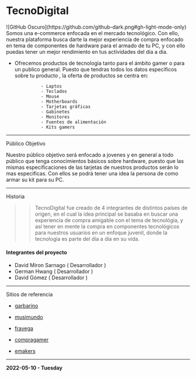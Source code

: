 <h1>TecnoDigital</h1>
![GitHub Oscuro](https://github.com/github-dark.png#gh-light-mode-only)
Somos una e-commerce enfocada en el mercado tecnológico. Con ello, nuestra plataforma busca darte la mejor experiencia de compra enfocado en tema de componentes de hardware para el armado de tu PC, y con ello puedas tener un mejor rendimiento en tus actividades del dia a dia.


- Ofrecemos productos de tecnologia tanto para el ámbito gamer o para un publico general. Puesto que tendras todos los datos especificos sobre tu producto , la oferta de productos se centra en: 

				- Laptos 
				- Teclados  
				- Mouse 
				- Motherboards 
				- Tarjetas gráficas 
				- Gabinetes 
				- Monitores 
				- Fuentes de alimentación 
				- Kits gamers
------------
Público Objetivo

Nuestro público objetivo será enfocado a jovenes y en general a todo público que tenga conocimientos básicos sobre hardware, puesto que las mismas especificaciones de las tarjetas de nuestros productos serán lo mas especificas. Con ellos se podrá tener una idea la persona de como armar su kit para su PC.


------------
Historia
 
>> TecnoDigital fue creado de 4 integrantes de distintos países de origen, en el cual la idea principal  se basaba en buscar una experiencia de compra amigable con el tema de tecnológia, y así tener en mente la compra en componentes tecnológicos para nuestros usuarios en un enfoque juvenil, donde la tecnologia es parte del día a día en su vida.


#### Integrantes del proyecto

- David Miron Sarnago ( Desarrollador )
- German Hwang ( Desarrollador )
- David Gómez ( Desarrollador )

------------

Sitios de referencia <br>

 * [garbarino](https://www.garbarino.com/?mshops-cookie-isguest=true&mshops-redirection-timestamp=1652148767781 "garbarino")
 - [musimundo](https://www.musimundo.com/?gclid=CjwKCAjw9-KTBhBcEiwAr19ig_y-s5BOP6wEi9IxP6jzPEN0loO2fLViEKoY54j9UUlM0WZ75Sh-xBoCtu0QAvD_BwE "musimundo")

- [fravega](https://www.fravega.com/ "fravega")
- [compragamer](https://compragamer.com/ "compragamer")

- [emakers](https://www.emakers.com.ar/ "emakers")

------------

**2022-05-10 - Tuesday**

